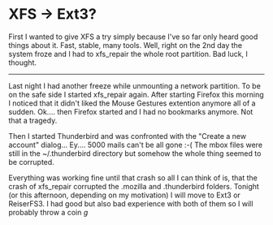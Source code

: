 # XFS -> Ext3?

First I wanted to give XFS a try simply because I've so far only heard good things about it. Fast, stable, many tools. Well, right on the 2nd day the system froze and I had to xfs_repair the whole root partition. Bad luck, I thought.

-------------------------------



Last night I had another freeze while unmounting a network partition. To be on the safe side I started xfs_repair again. After starting Firefox this morning I noticed that it didn't liked the Mouse Gestures extention anymore all of a sudden. Ok.... then Firefox started and I had no bookmarks anymore. Not that a tragedy.

Then I started Thunderbird and was confronted with the "Create a new account" dialog... Ey.... 5000 mails can't be all gone :-( The mbox files were still in the ~/.thunderbird directory but somehow the whole thing seemed to be corrupted. 

Everything was working fine until that crash so all I can think of is, that the crash of xfs_repair corrupted the .mozilla and .thunderbird folders. Tonight (or this afternoon, depending on my motivation) I will move to Ext3 or ReiserFS3. I had good but also bad experience with both of them so I will probably throw a coin *g*